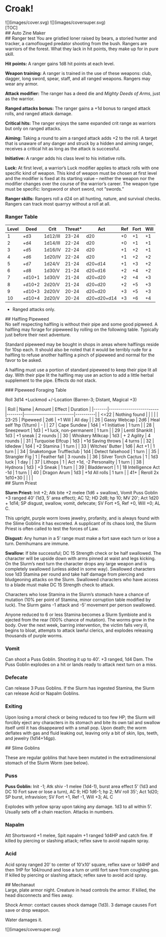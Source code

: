 # Croak!
<section markdown="1" class="background">
![](images/cover.svg)
![](images/coversuper.svg)
</section>
<section class="clean blank">
</section>
<section markdown="1" id="contents">
[TOC]
</section>
<section markdown="1">
## Auto Zine Maker


</section>
<section markdown="1">
## Ranger test
You are gristled loner raised by bears, a storied hunter and tracker, a camoflouged predator shooting from the bush. Rangers are warriors of the forest. What they lack in hit points, they make up for in pure skill.

**Hit points:** A ranger gains 1d8 hit points at each level.

**Weapon training:** A ranger is trained in the use of these weapons: club, dagger, long sword, spear, staff, and all ranged weapons. Rangers may wear any armor.

**Attack modifier:** The ranger has a deed die and *Mighty Deeds of Arms*, just as the warrior.

**Ranged attacks bonus:** The ranger gains a +1d bonus to ranged attack rolls, and ranged attack damage.

**Critical hits:** The ranger enjoys the same expanded crit range as warriors but only on ranged attacks.

**Aiming:** Taking a round to aim a ranged attack adds +2 to the roll. A target that is unaware of any danger and struck by a hidden and aiming ranger, receives a critical hit as long as the attack is successful.

**Initiative:** A ranger adds his class level to his initiative rolls.

**Luck:** At first level, a warrior’s Luck modifier applies to attack rolls with one specific kind of weapon. This kind of weapon must be chosen at first level and the modifier is fixed at its starting value – neither the weapon nor the modifier changes over the course of the warrior’s career. The weapon type must be specific: longsword or short sword, not “swords.”

**Ranger skills:**
Rangers roll a d24 on all hunting, nature, and survival checks. Rangers can track most quarryy without a roll at all.

### Ranger Table

| Level | Deed   | Crit     | Threat* | Act         | Ref | Fort | Will |
|-------|--------|----------|---------|-------------|-----|------|------|
| 1     | +d3    | 1d12/III | 23-24   | d20         | +0  | +1   | +1   |
| 2     | +d4    | 1d14/III | 22-24   | d20         | +0  | +1   | +1   |
| 3     | +d5    | 1d16/IV  | 22-24   | d20         | +1  | +2   | +1   |
| 4     | +d6    | 1d20/IV  | 22-24   | d20         | +1  | +2   | +2   |
| 5     | +d7    | 1d24/V   | 21-24   | d20+d14     | +1  | +3   | +2   |
| 6     | +d8    | 1d30/V   | 21-24   | d20+d16     | +2  | +4   | +2   |
| 7     | +d10+1 | 1d30/V   | 21-24   | d20+d20     | +2  | +4   | +3   |
| 8     | +d10+2 | 2d20/V   | 21-24   | d20+d20     | +2  | +5   | +3   |
| 9     | +d10+3 | 2d20/V   | 20-24   | d20+d20     | +3  | +5   | +3   |
| 10    | +d10+4 | 2d20/V   | 20-24   | d20+d20+d14 | +3  | +6   | +4   |

* Ranged attacks only.
</section>
<section markdown="1">
## Halfling Pipeweed

<div markdown="1" class="colstwo">
No self respecting halfling is without their pipe and some good pipweed.
A halfling may forage for pipeweed by rolling on the following table.
Typically just before their next adventure.

Standard pipeweed may be bought in shops in areas where halflings reside for 10sp each. It should also be noted that it would be terribly rude for a halfling to refuse another halfling a pinch of pipeweed and normal for the favor to be asked. 

A halfling must use a portion of standard pipeweed to keep their pipe lit all day.
With their pipe lit the halfling may use an action to add a little herbal supplement to the pipe. Effects do not stack.
</div>
### Pipeweed Foraging Table

Roll 3d14 +Luckmod +/-Location (Barren-3; Distant, Magical +3)

<div markdown="1" class="tablewrap">
| Roll  | Name                    | Amount | Effect                  | Duration |
|-------|-------------------------|--------|-------------------------|----------|
| <=22  | Nothing found           |        |                         |          |
| 23-25 | Pipeweed                | 2d6    | +1 Will                 | All day  |
| 26    | Gassy Webcap            | 2d6    | Heal self 1hp (1/turn)  | -        |
| 27    | Cape Sundew             | 1d4    | +1 Initiative           | 1 turn   |
| 28    | Sneezewort              | 1d3    | +1 luck, non-permanent  | 1 turn   |
| 29    | Lentil Shanklit         | 1d3    | +1 sneak                | 2 rounds |
| 30    | Whiskery Milkcap        | 1d3    | + 2 Agility             | 4 rounds |
| 31    | Turquoise Elfcup        | 1d3    | +1d Saving throws       | 4 turns  |
| 32    | Idledew                 | 1d4    | +2 Stamina              | 1 turn   |
| 33    | Witches’ Butter         | 1d6    | Act +1                  | 1 turn   |
| 34    | Snaketongue Truffleclub | 1d4    | Detect falsehood        | 1 turn   |
| 35    | Strangler Fig           | 1      | Feather fall            | 3 rounds |
| 36    | Silver Torch Cactus     | 1      | 1d3 luck                | 1 day    |
| 37    | Lithops                 | 1      | Act +1d, -2 Personality | 1 turn   |
| 38    | Hydnora                 | 1d3    | +3 Sneak                | 1 turn   |
| 39    | Bladderwort             | 1      | 18 Intelligence Act -1d | 1 turn   |
| 40    | Dragon Arum             | 1d3    | +1d All rolls           | 1 turn   |
| 41+   | Reroll 2x 1d10+30       |        |                         |          |
</div>

</section>
<section markdown="1">
## Slurm Priest

<strong>Slurm Priest:</strong> Init +2; Atk bite +2 melee (1d6 + swallow), Vomit Puss Goblin +3 ranged 40’ (1d3, 5’ area effect); AC 12; HD 2d8; hp 10; MV 20'; Act 1d20 + 1d14; SP disgust, swallow, vomit, defecate; SV Fort +5, Ref +0, Will +0; AL C.

<div markdown="1" class="colstwo">
This upright, purple worm loves jewelry, profanity, and is always found with the Slime Goblins it has excreted. 
A supplicant of its chaos lord, the Slurm Priest is often called to test the forces of Law. 

**Disgust:** Any human in a 5’ range must make a fort save each turn or lose a turn. Demihumans are immune. 

**Swallow:** If bite successful; DC 15 Strength check or be half swallowed. The character will be upside down with arms pinned at waist and legs kicking. On the Slurm’s next turn the character drops any large weapon and is completely swallowed (unless aided in some way). Swallowed characters lose 1d3 Stamina per round and take half damage from piercing and bludgeoning attacks on the Slurm.  Swallowed characters who have access to a blade must make DC 15 Strength check to attack. 

Characters who lose Stamina in the Slurm’s stomach have a chance of mutation (10% per point of Stamina, minor corruption table modified by luck).
The Slurm gains -1 attack and -5’ movement per person swallowed. 

Anyone reduced to 6 or less Stamina becomes a Slurm Symbiote and is ejected from the rear (100% chance of mutation). The worms grow in the body. Over the next week, barring intervention, the victim falls very ill, begins to bloat, attempts to attack lawful clerics, and explodes releasing thousands of purple worms. 
</div>

### Vomit

Can shoot a Puss Goblin. Shooting it up to 40’. +3 ranged, 1d4 Dam. The Puss Goblin explodes on a hit or lands ready to attack next turn on a miss. 

### Defecate

Can release 3 Puss Goblins. If the Slurm has ingested Stamina, the Slurm can release Acid or Napalm Goblins. 

### Exiting

Upon losing a moral check or being reduced to too few HP; the Slurm will forcibly eject any characters in its stomach and bite its own tail and swallow itself until it has disappeared with a small pop. Upon death; the worm deflates with gas and fluid leaking out, leaving only a bit of skin, lips, teeth, and jewelry (1d14+14gp). 
</div>

</section>
<section markdown="1">
## Slime Goblins

These are regular goblins that have been mutated in the extradimensional stomach of the Slurm Worm (see below). 

### Puss

**Puss Goblin:** Init -1; Atk shiv -1 melee (1d4-1), burst area effect 5’ (1d3 and DC 10 Fort save or lose a turn), AC 9; HD 1d6-1; hp 2; MV roll 35'; Act 1d20; SP burst, infravision; SV Fort +1, Ref -1, Will +3; AL C

Explodes with yellow spray upon taking any damage. 1d3 to all within 5’. Usually sets off a chain reaction. Attacks in numbers. 

### Napalm

Att Shortsword +1 melee, Spit napalm +1 ranged 1d4HP and catch fire. If killed by piercing or slashing attack; reflex save to avoid napalm spray. 

### Acid

Acid spray ranged 20’ to center of 10’x10’ square, reflex save or 1d4HP and then 1HP for 1d4/round and lose a turn or until fort save from coughing gas.  If killed by piercing or slashing attack; reflex save to avoid acid spray. 
</div>

</section>
<section markdown="1">
## Mechanaut

<div markdown="1" class="colstwo">
Large, plate armor night. Creature in head controls the armor. If killed, the head disconnects and flies away. 

Shock Armor: contact causes shock damage (1d3). 3 damage causes Fort save or drop weapon. 

Water damages it. 

</div>
</div>
</section>
<section markdown="1" class="background">
![](images/coversuper.svg)
</section>
</body>
</html>
